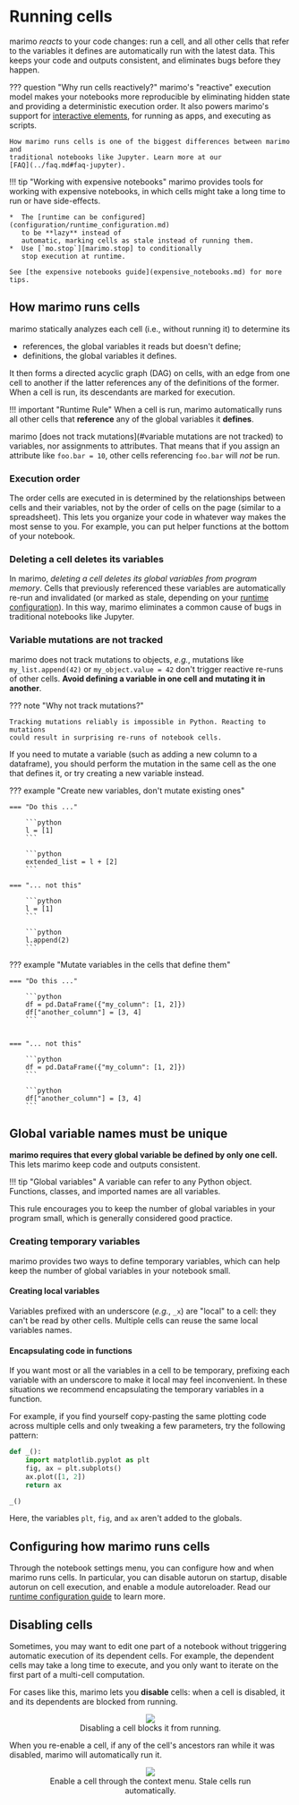 # Running cells

marimo _reacts_ to your code changes: run a cell, and all other cells that
refer to the variables it defines are automatically run with the latest data.
This keeps your code and outputs consistent, and eliminates bugs before they
happen.

??? question "Why run cells reactively?"
    marimo's "reactive" execution model makes your notebooks more reproducible
    by eliminating hidden state and providing a deterministic execution order.
    It also powers marimo's support for [interactive
    elements](../guides/interactivity.md), for running as apps, and executing as
    scripts.

    How marimo runs cells is one of the biggest differences between marimo and
    traditional notebooks like Jupyter. Learn more at our
    [FAQ](../faq.md#faq-jupyter).

!!! tip "Working with expensive notebooks"
    marimo provides tools for working with expensive notebooks, in which cells
    might take a long time to run or have side-effects.

    *  The [runtime can be configured](configuration/runtime_configuration.md)
       to be **lazy** instead of
       automatic, marking cells as stale instead of running them.
    *  Use [`mo.stop`][marimo.stop] to conditionally
       stop execution at runtime.

    See [the expensive notebooks guide](expensive_notebooks.md) for more tips.

## How marimo runs cells

marimo statically analyzes each cell (i.e., without running it) to determine
its

- references, the global variables it reads but doesn't define;
- definitions, the global variables it defines.

It then forms a directed acyclic graph (DAG) on cells, with an edge from
one cell to another if the latter references any of the definitions of the
former. When a cell is run, its descendants are marked for execution.

!!! important "Runtime Rule"
    When a cell is run, marimo automatically runs all other cells that
    **reference** any of the global variables it **defines**.

marimo [does not track mutations](#variable mutations are not tracked) to
variables, nor assignments to attributes. That means that if you assign an
attribute like `foo.bar = 10`, other cells referencing `foo.bar` will _not_ be
run.

### Execution order

The order cells are executed in is determined by the relationships between
cells and their variables, not by the order of cells on the page (similar
to a spreadsheet). This lets you organize your code in whatever way makes the
most sense to you. For example, you can put helper functions at the bottom of
your notebook.

### Deleting a cell deletes its variables

In marimo, _deleting a cell deletes its global variables from program memory_.
Cells that previously referenced these variables are automatically re-run and
invalidated (or marked as stale, depending on your [runtime
configuration](configuration/runtime_configuration.md)). In this way, marimo
eliminates a common cause of bugs in traditional notebooks like Jupyter.

<!-- <div align="center">
<figure>
<img src="/_static/docs-delete-cell.gif"/>
<figcaption>No hidden state: deleting a cell deletes its variables.</figcaption>
</figure>
</div> -->

<a name="reactivity-mutations"></a>

### Variable mutations are not tracked

marimo does not track mutations to objects, _e.g._, mutations like
`my_list.append(42)` or `my_object.value = 42` don't trigger reactive re-runs of
other cells. **Avoid defining a variable in one cell and
mutating it in another**.

??? note "Why not track mutations?"

    Tracking mutations reliably is impossible in Python. Reacting to mutations
    could result in surprising re-runs of notebook cells.

If you need to mutate a variable (such as adding a new column to a dataframe),
you should perform the mutation in the same cell as the one that defines it,
or try creating a new variable instead.

??? example "Create new variables, don't mutate existing ones"

    === "Do this ..."

        ```python
        l = [1]
        ```

        ```python
        extended_list = l + [2]
        ```

    === "... not this"

        ```python
        l = [1]
        ```

        ```python
        l.append(2)
        ```

??? example "Mutate variables in the cells that define them"

    === "Do this ..."

        ```python
        df = pd.DataFrame({"my_column": [1, 2]})
        df["another_column"] = [3, 4]
        ```


    === "... not this"

        ```python
        df = pd.DataFrame({"my_column": [1, 2]})
        ```

        ```python
        df["another_column"] = [3, 4]
        ```


## Global variable names must be unique

**marimo requires that every global variable be defined by only one cell.**
This lets marimo keep code and outputs consistent.

!!! tip "Global variables"
    A variable can refer to any Python object. Functions, classes, and imported
    names are all variables.


This rule encourages you to keep the number of global variables in your
program small, which is generally considered good practice.

### Creating temporary variables

marimo provides two ways to define temporary variables, which can
help keep the number of global variables in your notebook small.

#### Creating local variables

Variables prefixed with an underscore (_e.g._, `_x`) are "local" to a
cell: they can't be read by other cells. Multiple cells can reuse the same
local variables names.

#### Encapsulating code in functions

If you want most or all the variables in a cell to be temporary, prefixing each
variable with an underscore to make it local may feel inconvenient. In these
situations we recommend encapsulating the temporary variables in a function.

For example, if you find yourself copy-pasting the same plotting code across
multiple cells and only tweaking a few parameters, try the following pattern:

```python
def _():
    import matplotlib.pyplot as plt
    fig, ax = plt.subplots()
    ax.plot([1, 2])
    return ax

_()
```

Here, the variables `plt`, `fig`, and `ax` aren't added to the globals.


## Configuring how marimo runs cells

Through the notebook settings menu, you can configure how and when marimo runs
cells. In particular, you can disable autorun on startup, disable autorun
on cell execution, and enable a module autoreloader. Read our
[runtime configuration guide](configuration/runtime_configuration.md) to learn more.

## Disabling cells

Sometimes, you may want to edit one part of a notebook without triggering
automatic execution of its dependent cells. For example, the dependent cells
may take a long time to execute, and you only want to iterate on the first part
of a multi-cell computation.

For cases like this, marimo lets you **disable** cells: when a cell is
disabled, it and its dependents are blocked from running.

<div align="center">
<figure>
<img src="/_static/docs-disable-cell.gif"/>
<figcaption>Disabling a cell blocks it from running.</figcaption>
</figure>
</div>

When you re-enable a cell, if any of the cell's ancestors ran while it was
disabled, marimo will automatically run it.

<div align="center">
<figure>
<img src="/_static/docs-enable-cell.gif"/>
<figcaption>Enable a cell through the context menu. Stale cells run
automatically.</figcaption>
</figure>
</div>
